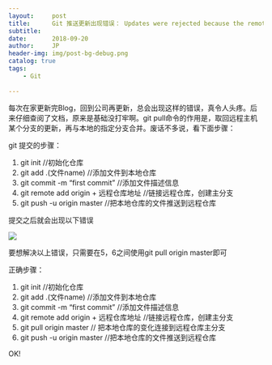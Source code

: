 ```yaml
---
layout:     post
title:      Git 推送更新出现错误： Updates were rejected because the remote contains work that you do
subtitle:   
date:       2018-09-20
author:     JP
header-img: img/post-bg-debug.png
catalog: true
tags:
    - Git    
    
---
```


每次在家更新完Blog，回到公司再更新，总会出现这样的错误，真令人头疼。后来仔细查阅了文档，原来是基础没打牢啊。git pull命令的作用是，取回远程主机某个分支的更新，再与本地的指定分支合并。废话不多说，看下面步骤：

git 提交的步骤： <br>

1. git init //初始化仓库
2. git add .(文件name) //添加文件到本地仓库
3. git commit -m “first commit” //添加文件描述信息
4. git remote add origin + 远程仓库地址 //链接远程仓库，创建主分支
5. git push -u origin master //把本地仓库的文件推送到远程仓库


提交之后就会出现以下错误 

![](http://peng-image.oss-cn-beijing.aliyuncs.com/18-9-20/78803209.jpg)

要想解决以上错误，只需要在5，6之间使用git pull origin master即可

正确步骤： 

1. git init //初始化仓库
2. git add .(文件name) //添加文件到本地仓库
3. git commit -m “first commit” //添加文件描述信息
4. git remote add origin + 远程仓库地址 //链接远程仓库，创建主分支
5. git pull origin master // 把本地仓库的变化连接到远程仓库主分支
6. git push -u origin master //把本地仓库的文件推送到远程仓库


OK!


